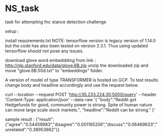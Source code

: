 # NS_task
task for attempting fnc stance detection challenge

setup : 

install requirements.txt 
NOTE: tensorflow version is legacy version of 1.14.0 but the code has also been tested on version 2.3.1. Thus using updated tensorflow should not pose any issues.

download glove word embeddding from link : http://nlp.stanford.edu/data/glove.6B.zip
unzip the downloaded zip and move "glove.6B.50d.txt" to "embeddings" folder.




A version of model of type TRANSFORMER is hosted on GCP. To test results change body and headline accordingly and use the request below.

curl --location --request POST 'http://35.233.224.30:5000/query' --header 'Content-Type: application/json' --data-raw '{ "body":"Reddit got Hedgefunds for good, community power is strong. Spite of human nature can move large scale stock markets.", "headline":"Reddit can be strong." }'

sample result : {"result":{"agree":"0.54459983","disagree":"0.001165206","discuss":"0.06469633","unrelated":"0.38953862"}}
